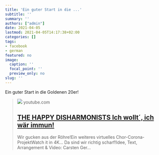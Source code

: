 ```yaml
---
title: 'Ein guter Start in die ...'
subtitle: ''
summary: ''
authors: ["admin"]
date: 2021-04-05
lastmod: 2021-04-05T14:17:38+02:00
categories: []
tags:
- facebook
- german
featured: no
image:
  caption: ''
  focal_point: ''
  preview_only: no
slug: ''
---
```

Ein guter Start in die Goldenen 20er!
> [![](https://i.ytimg.com/vi/bqTgX_oBAhs/maxresdefault.jpg)](https://www.youtube.com/watch?v=bqTgX_oBAhs)
> youtube.com
> ## [THE HAPPY DISHARMONISTS Ich wollt´, ich wär immun!](https://www.youtube.com/watch?v=bqTgX_oBAhs)
>
>Wir gucken aus der Röhre!Ein weiteres virtuelles Chor-Corona-ProjektWatch it in 4K... Da sind wir richtig scharf!Idee, Text, Arrangement & Video: Carsten Ger...


